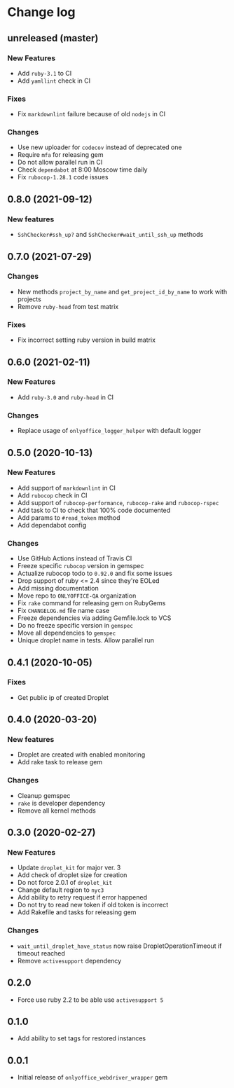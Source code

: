 # Change log

## unreleased (master)

### New Features

* Add `ruby-3.1` to CI
* Add `yamllint` check in CI

### Fixes

* Fix `markdownlint` failure because of old `nodejs` in CI

### Changes

* Use new uploader for `codecov` instead of deprecated one
* Require `mfa` for releasing gem
* Do not allow parallel run in CI
* Check `dependabot` at 8:00 Moscow time daily
* Fix `rubocop-1.28.1` code issues

## 0.8.0 (2021-09-12)

### New features

* `SshChecker#ssh_up?` and `SshChecker#wait_until_ssh_up` methods

## 0.7.0 (2021-07-29)

### Changes

* New methods `project_by_name` and `get_project_id_by_name` to work with projects
* Remove `ruby-head` from test matrix

### Fixes

* Fix incorrect setting ruby version in build matrix

## 0.6.0 (2021-02-11)

### New Features

* Add `ruby-3.0` and `ruby-head` in CI

### Changes

* Replace usage of `onlyoffice_logger_helper` with default logger

## 0.5.0 (2020-10-13)

### New Features

* Add support of `markdownlint` in CI
* Add `rubocop` check in CI
* Add support of `rubocop-performance`, `rubocop-rake` and `rubocop-rspec`
* Add task to CI to check that 100% code documented
* Add params to `#read_token` method
* Add dependabot config

### Changes

* Use GitHub Actions instead of Travis CI
* Freeze specific `rubocop` version in gemspec
* Actualize rubocop todo to `0.92.0` and fix some issues
* Drop support of ruby <= 2.4 since they're EOLed
* Add missing documentation
* Move repo to `ONLYOFFICE-QA` organization
* Fix `rake` command for releasing gem on RubyGems
* Fix `CHANGELOG.md` file name case
* Freeze dependencies via adding Gemfile.lock to VCS
* Do no freeze specific version in `gemspec`
* Move all dependencies to `gemspec`
* Unique droplet name in tests. Allow parallel run

## 0.4.1 (2020-10-05)

### Fixes

* Get public ip of created Droplet

## 0.4.0 (2020-03-20)

### New features

* Droplet are created with enabled monitoring
* Add rake task to release gem

### Changes

* Cleanup gemspec
* `rake` is developer dependency
* Remove all kernel methods

## 0.3.0 (2020-02-27)

### New Features

* Update `droplet_kit` for major ver. 3
* Add check of droplet size for creation
* Do not force 2.0.1 of `droplet_kit`
* Change default region to `nyc3`
* Add ability to retry request if error happened
* Do not try to read new token if old token is incorrect
* Add Rakefile and tasks for releasing gem

### Changes

* `wait_until_droplet_have_status` now raise DropletOperationTimeout if timeout reached
* Remove `activesupport` dependency

## 0.2.0

* Force use ruby 2.2 to be able use `activesupport 5`

## 0.1.0

* Add ability to set tags for restored instances

## 0.0.1

* Initial release of `onlyoffice_webdriver_wrapper` gem
